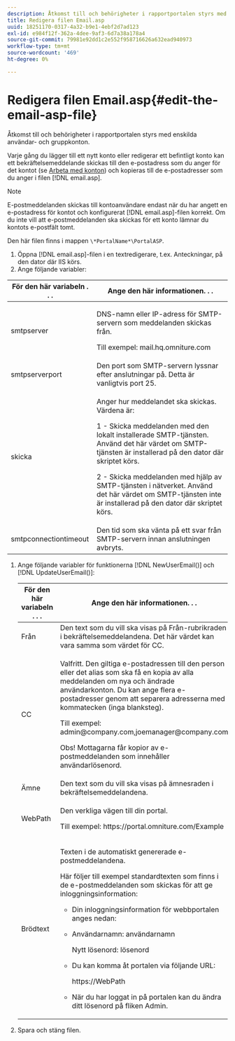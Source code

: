 ```yaml
---
description: Åtkomst till och behörigheter i rapportportalen styrs med enskilda användar- och gruppkonton.
title: Redigera filen Email.asp
uuid: 18251170-0317-4a32-b9e1-4ebf2d7ad123
exl-id: e984f12f-362a-4dee-9af3-6d7a38a178a4
source-git-commit: 79981e92dd1c2e552f958716626a632ead940973
workflow-type: tm+mt
source-wordcount: '469'
ht-degree: 0%

---
```


# Redigera filen Email.asp{#edit-the-email-asp-file}

Åtkomst till och behörigheter i rapportportalen styrs med enskilda användar- och gruppkonton.

Varje gång du lägger till ett nytt konto eller redigerar ett befintligt konto kan ett bekräftelsemeddelande skickas till den e-postadress som du anger för det kontot (se [Arbeta med konton](../../../home/c-rpt-oview/c-admin-rpt/c-work-accts/c-work-accts.md#concept-c933a1940bda4a3489d61d8af315e45d)) och kopieras till de e-postadresser som du anger i filen [!DNL email.asp].

>[!NOTE]
>
>E-postmeddelanden skickas till kontoanvändare endast när du har angett en e-postadress för kontot och konfigurerat [!DNL email.asp]-filen korrekt. Om du inte vill att e-postmeddelanden ska skickas för ett konto lämnar du kontots e-postfält tomt.

Den här filen finns i mappen `\*PortalName*\PortalASP`.

1. Öppna [!DNL email.asp]-filen i en textredigerare, t.ex. Anteckningar, på den dator där IIS körs.
1. Ange följande variabler:

<table id="table_44F52DA266364DF993C40678A28E0F0D">
 <thead>
  <tr>
   <th colname="col1" class="entry"> För den här variabeln . . . </th>
   <th colname="col2" class="entry"> Ange den här informationen. . . </th>
  </tr>
 </thead>
 <tbody>
  <tr>
   <td colname="col1"> smtpserver </td>
   <td colname="col2"> <p>DNS-namn eller IP-adress för SMTP-servern som meddelanden skickas från. </p> <p>Till exempel: <span class="filepath"> mail.hq.omniture.com</span></p> </td>
  </tr>
  <tr>
   <td colname="col1"> smtpserverport </td>
   <td colname="col2"> Den port som SMTP-servern lyssnar efter anslutningar på. Detta är vanligtvis port 25. </td>
  </tr>
  <tr>
   <td colname="col1"> skicka </td>
   <td colname="col2"> <p>Anger hur meddelandet ska skickas. Värdena är: </p> <p>1 - Skicka meddelanden med den lokalt installerade SMTP-tjänsten. Använd det här värdet om SMTP-tjänsten är installerad på den dator där skriptet körs. </p> <p>2 - Skicka meddelanden med hjälp av SMTP-tjänsten i nätverket. Använd det här värdet om SMTP-tjänsten inte är installerad på den dator där skriptet körs. </p> </td>
  </tr>
  <tr>
   <td colname="col1"> smtpconnectiontimeout </td>
   <td colname="col2">Den tid som <span class="wintitle"> ska vänta på ett svar från SMTP-servern innan anslutningen avbryts.</span> </td>
  </tr>
 </tbody>
</table>

1. Ange följande variabler för funktionerna [!DNL NewUserEmail()] och [!DNL UpdateUserEmail()]:

   <table id="table_91C5E36B84A94C4097EE5993592BE587">
   <thead>
   <tr>
      <th colname="col1" class="entry"> För den här variabeln . . . </th>
      <th colname="col2" class="entry"> Ange den här informationen. . . </th>
   </tr>
   </thead>
   <tbody>
   <tr>
      <td colname="col1"> Från </td>
      <td colname="col2">Den text som du vill ska visas på Från-rubrikraden i bekräftelsemeddelandena. Det här värdet kan vara samma som värdet för <span class="wintitle"> CC</span>. </td>
   </tr>
   <tr>
      <td colname="col1"> CC </td>
      <td colname="col2"> <p>Valfritt. Den giltiga e-postadressen till den person eller det alias som ska få en kopia av alla meddelanden om nya och ändrade användarkonton. Du kan ange flera e-postadresser genom att separera adresserna med kommatecken (inga blanksteg). </p> <p>Till exempel: <span class="filepath"> admin@company.com,joemanager@company.com</span></p> <p> <p>Obs!  Mottagarna får kopior av e-postmeddelanden som innehåller användarlösenord. </p> </p> </td>
   </tr>
   <tr>
      <td colname="col1"> Ämne </td>
      <td colname="col2"> Den text som du vill ska visas på ämnesraden i bekräftelsemeddelandena. </td>
   </tr>
   <tr>
      <td colname="col1"> WebPath </td>
      <td colname="col2"> <p>Den verkliga vägen till din portal. </p> <p>Till exempel: <span class="filepath"> https://portal.omniture.com/Example</span></p> </td>
   </tr>
   <tr>
      <td colname="col1"> Brödtext </td>
      <td colname="col2"> <p>Texten i de automatiskt genererade e-postmeddelandena. </p> <p>Här följer till exempel standardtexten som finns i de e-postmeddelanden som skickas för att ge inloggningsinformation:
      <ul id="ul_7FF2E7399AB64D279EC5794AB02C9749">
      <li id="li_7CBCC5CFF9E04776BBC893278785AEE7">Din inloggningsinformation för webbportalen anges nedan: </li>
      <li id="li_5346F0AB3568444B88117C295D8E99C5"><p>Användarnamn: användarnamn </p><p>Nytt lösenord: lösenord </p></li>
      <li id="li_B0D1FAE818BA42CF8546796800A1AA08"><p>Du kan komma åt portalen via följande URL: </p><p><span class="filepath"> https://WebPath</span></p></li>
      <li id="li_7CD71EBDFA1D418F960040569CD511EB">När du har loggat in på portalen kan du ändra ditt lösenord på fliken <span class="wintitle"> Admin</span>. </li>
      </ul></p> </td>
   </tr>
   </tbody>
   </table>

1. Spara och stäng filen.
